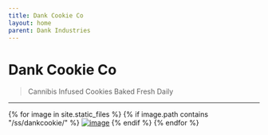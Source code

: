 ```yaml
---
title: Dank Cookie Co
layout: home
parent: Dank Industries
---
```


# Dank Cookie Co
> Cannibis Infused Cookies Baked Fresh Daily

---

{% for image in site.static_files %}
{% if image.path contains "/ss/dankcookie/" %}
<a href="{{ image.path }}"><img src="{{ image.path }}" alt="image" /></a>
{% endif %}
{% endfor %}